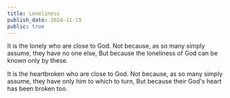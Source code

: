 ```yaml
---
title: Loneliness
publish_date: 2024-11-15
public: true
---
```


It is the lonely who are close to God.
Not because, as so many simply assume, they have no one else,
But because the loneliness of God can be known only by these.

It is the heartbroken who are close to God.
Not because, as so many simply assume, they have only him to which to turn,
But because their God's heart has been broken too.
